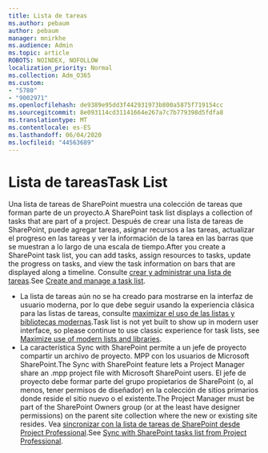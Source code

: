 ```yaml
---
title: Lista de tareas
ms.author: pebaum
author: pebaum
manager: mnirkhe
ms.audience: Admin
ms.topic: article
ROBOTS: NOINDEX, NOFOLLOW
localization_priority: Normal
ms.collection: Adm_O365
ms.custom:
- "5780"
- "9002971"
ms.openlocfilehash: de9389e95dd3f442931973b800a5875f719154cc
ms.sourcegitcommit: 8e093114cd31141664e267a7c7b779398d5fdfa8
ms.translationtype: MT
ms.contentlocale: es-ES
ms.lasthandoff: 06/04/2020
ms.locfileid: "44563689"
---
```

# <a name="task-list"></a><span data-ttu-id="d810e-102">Lista de tareas</span><span class="sxs-lookup"><span data-stu-id="d810e-102">Task List</span></span>

<span data-ttu-id="d810e-103">Una lista de tareas de SharePoint muestra una colección de tareas que forman parte de un proyecto.</span><span class="sxs-lookup"><span data-stu-id="d810e-103">A SharePoint task list displays a collection of tasks that are part of a project.</span></span> <span data-ttu-id="d810e-104">Después de crear una lista de tareas de SharePoint, puede agregar tareas, asignar recursos a las tareas, actualizar el progreso en las tareas y ver la información de la tarea en las barras que se muestran a lo largo de una escala de tiempo.</span><span class="sxs-lookup"><span data-stu-id="d810e-104">After you create a SharePoint task list, you can add tasks, assign resources to tasks, update the progress on tasks, and view the task information on bars that are displayed along a timeline.</span></span> <span data-ttu-id="d810e-105">Consulte [crear y administrar una lista de tareas](https://support.microsoft.com/office/466ad207-46fd-4c77-9af1-41bc23cec21a).</span><span class="sxs-lookup"><span data-stu-id="d810e-105">See [Create and manage a task list](https://support.microsoft.com/office/466ad207-46fd-4c77-9af1-41bc23cec21a).</span></span>  

-   <span data-ttu-id="d810e-106">La lista de tareas aún no se ha creado para mostrarse en la interfaz de usuario moderna, por lo que debe seguir usando la experiencia clásica para las listas de tareas, consulte [maximizar el uso de las listas y bibliotecas modernas](https://docs.microsoft.com/sharepoint/dev/transform/modernize-userinterface-lists-and-libraries).</span><span class="sxs-lookup"><span data-stu-id="d810e-106">Task list is not yet built to show up in modern user interface, so please continue to use classic experience for task lists, see [Maximize use of modern lists and libraries](https://docs.microsoft.com/sharepoint/dev/transform/modernize-userinterface-lists-and-libraries).</span></span>
-   <span data-ttu-id="d810e-107">La característica Sync with SharePoint permite a un jefe de proyecto compartir un archivo de proyecto. MPP con los usuarios de Microsoft SharePoint.</span><span class="sxs-lookup"><span data-stu-id="d810e-107">The Sync with SharePoint feature lets a Project Manager share an .mpp project file with Microsoft SharePoint users.</span></span> <span data-ttu-id="d810e-108">El jefe de proyecto debe formar parte del grupo propietarios de SharePoint (o, al menos, tener permisos de diseñador) en la colección de sitios primarios donde reside el sitio nuevo o el existente.</span><span class="sxs-lookup"><span data-stu-id="d810e-108">The Project Manager must be part of the SharePoint Owners group (or at the least have designer permissions) on the parent site collection where the new or existing site resides.</span></span> <span data-ttu-id="d810e-109">Vea [sincronizar con la lista de tareas de SharePoint desde Project Professional](https://docs.microsoft.com/office/troubleshoot/project/sync-with-tasks-from-project).</span><span class="sxs-lookup"><span data-stu-id="d810e-109">See [Sync with SharePoint tasks list from Project Professional](https://docs.microsoft.com/office/troubleshoot/project/sync-with-tasks-from-project).</span></span>